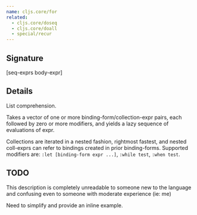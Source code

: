 ```yaml
---
name: cljs.core/for
related:
  - cljs.core/doseq
  - cljs.core/doall
  - special/recur
---
```


## Signature
[seq-exprs body-expr]


## Details

List comprehension.

Takes a vector of one or more binding-form/collection-expr pairs, each followed
by zero or more modifiers, and yields a lazy sequence of evaluations of expr.

Collections are iterated in a nested fashion, rightmost fastest, and nested
coll-exprs can refer to bindings created in prior binding-forms. Supported
modifiers are: `:let [binding-form expr ...]`, `:while test`, `:when test`.


## TODO

This description is completely unreadable to someone new to the
language and confusing even to someone with moderate experience (ie: me)

Need to simplify and provide an inline example.